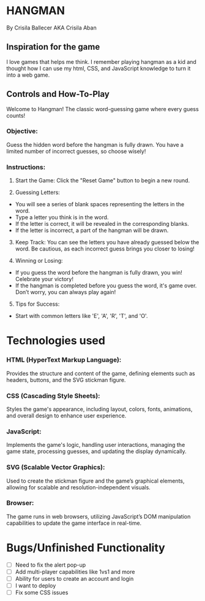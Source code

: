 # HANGMAN

By Crisila Ballecer AKA Crisila Aban

## Inspiration for the game

I love games that helps me think. I remember playing hangman as a kid and thought how I can use my html, CSS, and JavaScript knowledge to turn it into a web game.


## Controls and How-To-Play

Welcome to Hangman! The classic word-guessing game where every guess counts!

### Objective:
Guess the hidden word before the hangman is fully drawn. You have a limited number of incorrect guesses, so choose wisely!

### Instructions:
1. Start the Game: Click the "Reset Game" button to begin a new round.

2. Guessing Letters:
- You will see a series of blank spaces representing the letters in the word.
- Type a letter you think is in the word.
- If the letter is correct, it will be revealed in the corresponding blanks.
- If the letter is incorrect, a part of the hangman will be drawn.

3. Keep Track: You can see the letters you have already guessed below the word.
Be cautious, as each incorrect guess brings you closer to losing!

4. Winning or Losing:
- If you guess the word before the hangman is fully drawn, you win! Celebrate your victory!
- If the hangman is completed before you guess the word, it's game over. Don’t worry, you can always play again!

5. Tips for Success:
- Start with common letters like 'E', 'A', 'R', 'T', and 'O'.

# Technologies used
### HTML (HyperText Markup Language): 
Provides the structure and content of the game, defining elements such as headers, buttons, and the SVG stickman figure.

### CSS (Cascading Style Sheets):
Styles the game's appearance, including layout, colors, fonts, animations, and overall design to enhance user experience.

### JavaScript:
Implements the game's logic, handling user interactions, managing the game state, processing guesses, and updating the display dynamically.

### SVG (Scalable Vector Graphics):
Used to create the stickman figure and the game’s graphical elements, allowing for scalable and resolution-independent visuals.

### Browser:
The game runs in web browsers, utilizing JavaScript’s DOM manipulation capabilities to update the game interface in real-time.

# Bugs/Unfinished Functionality
- [ ] Need to fix the alert pop-up
- [ ] Add multi-player capabilities like 1vs1 and more
- [ ] Ability for users to create an account and login
- [ ] I want to deploy 
- [ ] Fix some CSS issues
